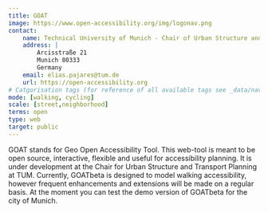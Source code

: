```yaml
---
title: GOAT
image: https://www.open-accessibility.org/img/logonav.png
contact:
    name: Technical University of Munich - Chair of Urban Structure and Transport Planning
    address: | 
        Arcisstraße 21 
        Munich 80333
        Germany
    email: elias.pajares@tum.de
    url: https://open-accessibility.org
# Catgorisation tags (for reference of all available tags see _data/navigation_tools.yml file):
mode: [walking, cycling]
scale: [street,neighborhood]
terms: open
type: web
target: public
---
```


GOAT stands for Geo Open Accessibility Tool. This web-tool is meant to be open source, interactive, flexible and useful for accessibility planning. It is under development at the Chair for Urban Structure and Transport Planning at TUM. Currently, GOATbeta is designed to model walking accessibility, however frequent enhancements and extensions will be made on a regular basis. At the moment you can test the demo version of GOATbeta for the city of Munich.
